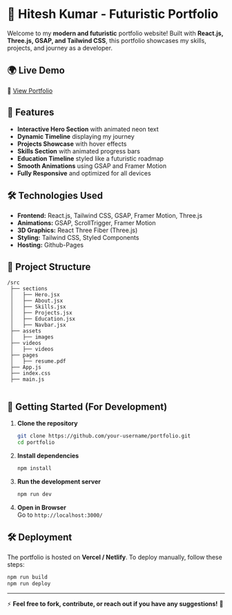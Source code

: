 # 🚀 Hitesh Kumar - Futuristic Portfolio

Welcome to my **modern and futuristic** portfolio website! Built with **React.js, Three.js, GSAP, and Tailwind CSS**, this portfolio showcases my skills, projects, and journey as a developer.

## 🌍 Live Demo
🔗 [View Portfolio](https://hknain.github.io/Portfolio/)

## 📌 Features
- **Interactive Hero Section** with animated neon text
- **Dynamic Timeline** displaying my journey
- **Projects Showcase** with hover effects
- **Skills Section** with animated progress bars
- **Education Timeline** styled like a futuristic roadmap
- **Smooth Animations** using GSAP and Framer Motion
- **Fully Responsive** and optimized for all devices

## 🛠️ Technologies Used
- **Frontend:** React.js, Tailwind CSS, GSAP, Framer Motion, Three.js
- **Animations:** GSAP, ScrollTrigger, Framer Motion
- **3D Graphics:** React Three Fiber (Three.js)
- **Styling:** Tailwind CSS, Styled Components
- **Hosting:** Github-Pages

## 📂 Project Structure
```
/src
 ├── sections
 │   ├── Hero.jsx
 │   ├── About.jsx
 │   ├── Skills.jsx
 │   ├── Projects.jsx
 │   ├── Education.jsx
 │   ├── Navbar.jsx
 ├── assets
 │   ├── images
 ├── videos
 │   ├── videos
 ├── pages
 │   ├── resume.pdf
 ├── App.js
 ├── index.css
 ├── main.js


```

## 🚀 Getting Started (For Development)
1. **Clone the repository**
   ```sh
   git clone https://github.com/your-username/portfolio.git
   cd portfolio
   ```
2. **Install dependencies**
   ```sh
   npm install
   ```
3. **Run the development server**
   ```sh
   npm run dev
   ```
4. **Open in Browser**  
   Go to `http://localhost:3000/`

## 🛠️ Deployment
The portfolio is hosted on **Vercel / Netlify**. To deploy manually, follow these steps:
```sh
npm run build
npm run deploy
```

---

⚡ **Feel free to fork, contribute, or reach out if you have any suggestions!** 🚀
